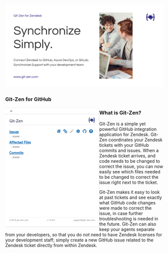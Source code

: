 # [![Git-Zen Header](https://raw.githubusercontent.com/git-zen/git-zen/master/Synchronize%20Simply.png)](https://www.git-zen.com/GitHub/)

### Git-Zen for GitHub

<p>
  <img width="300" align='left' src="https://raw.githubusercontent.com/git-zen/git-zen/master/2.gif">
</p>

### What is Git-Zen?
Git-Zen is a simple yet powerful GitHub integration application for Zendesk. Git-Zen coordinates your Zendesk tickets with your GitHub commits and issues. When a Zendesk ticket arrives, and code needs to be changed to correct the issue, you can now easily see which files needed to be changed to correct the issue right next to the ticket.

Git-Zen makes it easy to look at past tickets and see exactly what GitHub code changes were made to correct the issue, in case further troubleshooting is needed in the future. Git-Zen can also keep your agents separate from your developers, so that you do not need to have Zendesk licenses for your development staff; simply create a new GitHub issue related to the Zendesk ticket directly from within Zendesk.
